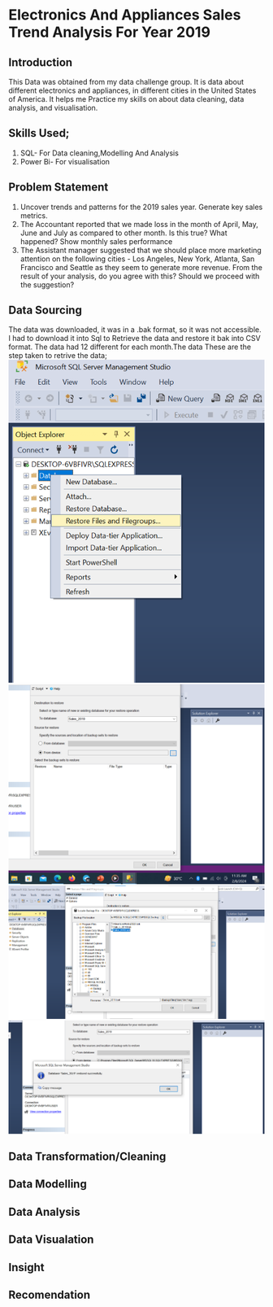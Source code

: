 # Electronics And Appliances Sales Trend Analysis For Year 2019

## Introduction
  This Data was obtained from my data challenge group. It is data about different electronics and appliances, in different cities in the United States of America. It helps me Practice my skills on 
   about data cleaning, data analysis, and visualisation.

##  Skills Used;
1. SQL- For Data cleaning,Modelling And Analysis
2. Power Bi- For visualisation

##  Problem Statement
1. Uncover trends and patterns for the 2019 sales year. Generate key sales metrics.
2. The Accountant reported that we made loss in the month of April, May, June and July as compared to other month. Is this true? What happened? Show monthly sales performance
3. The Assistant manager suggested that we should place more marketing attention on the following cities - Los Angeles, New York, Atlanta, San Francisco and Seattle as they seem to generate more revenue. From the result of your analysis, do you agree with this? Should we proceed with the suggestion? 

## Data Sourcing
   The data was downloaded, it was in a .bak format, so it was not accessible. I had to download it into Sql to Retrieve the data and restore it bak into CSV format. The data had 12 different for each month.The data
    These are the step taken to retrive the data;
   ![](Step_1.png)
   ![](Step_2.png)
   ![](Step_3.png)
   ![](Step_4.png)

## Data Transformation/Cleaning

## Data Modelling

## Data Analysis

## Data Visualation

## Insight

## Recomendation


